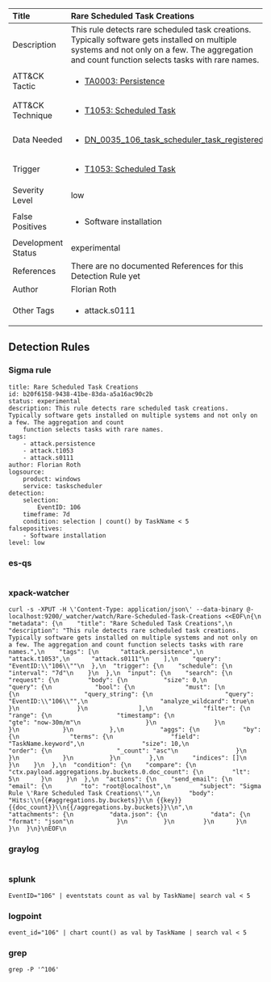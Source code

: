 | Title                | Rare Scheduled Task Creations                                                                                                                                                 |
|:---------------------|:------------------------------------------------------------------------------------------------------------------------------------------------------------|
| Description          | This rule detects rare scheduled task creations. Typically software gets installed on multiple systems and not only on a few. The aggregation and count function selects tasks with rare names.                                                                                                                                           |
| ATT&amp;CK Tactic    |  <ul><li>[TA0003: Persistence](https://attack.mitre.org/tactics/TA0003)</li></ul>  |
| ATT&amp;CK Technique | <ul><li>[T1053: Scheduled Task](https://attack.mitre.org/techniques/T1053)</li></ul>  |
| Data Needed          | <ul><li>[DN_0035_106_task_scheduler_task_registered](../Data_Needed/DN_0035_106_task_scheduler_task_registered.md)</li></ul>  |
| Trigger              | <ul><li>[T1053: Scheduled Task](../Triggers/T1053.md)</li></ul>  |
| Severity Level       | low |
| False Positives      | <ul><li>Software installation</li></ul>  |
| Development Status   | experimental |
| References           |  There are no documented References for this Detection Rule yet  |
| Author               | Florian Roth |
| Other Tags           | <ul><li>attack.s0111</li></ul> | 

## Detection Rules

### Sigma rule

```
title: Rare Scheduled Task Creations
id: b20f6158-9438-41be-83da-a5a16ac90c2b
status: experimental
description: This rule detects rare scheduled task creations. Typically software gets installed on multiple systems and not only on a few. The aggregation and count
    function selects tasks with rare names.
tags:
    - attack.persistence
    - attack.t1053
    - attack.s0111
author: Florian Roth
logsource:
    product: windows
    service: taskscheduler
detection:
    selection:
        EventID: 106
    timeframe: 7d
    condition: selection | count() by TaskName < 5 
falsepositives:
    - Software installation
level: low

```





### es-qs
    
```

```


### xpack-watcher
    
```
curl -s -XPUT -H \'Content-Type: application/json\' --data-binary @- localhost:9200/_watcher/watch/Rare-Scheduled-Task-Creations <<EOF\n{\n  "metadata": {\n    "title": "Rare Scheduled Task Creations",\n    "description": "This rule detects rare scheduled task creations. Typically software gets installed on multiple systems and not only on a few. The aggregation and count function selects tasks with rare names.",\n    "tags": [\n      "attack.persistence",\n      "attack.t1053",\n      "attack.s0111"\n    ],\n    "query": "EventID:\\"106\\""\n  },\n  "trigger": {\n    "schedule": {\n      "interval": "7d"\n    }\n  },\n  "input": {\n    "search": {\n      "request": {\n        "body": {\n          "size": 0,\n          "query": {\n            "bool": {\n              "must": [\n                {\n                  "query_string": {\n                    "query": "EventID:\\"106\\"",\n                    "analyze_wildcard": true\n                  }\n                }\n              ],\n              "filter": {\n                "range": {\n                  "timestamp": {\n                    "gte": "now-30m/m"\n                  }\n                }\n              }\n            }\n          },\n          "aggs": {\n            "by": {\n              "terms": {\n                "field": "TaskName.keyword",\n                "size": 10,\n                "order": {\n                  "_count": "asc"\n                }\n              }\n            }\n          }\n        },\n        "indices": []\n      }\n    }\n  },\n  "condition": {\n    "compare": {\n      "ctx.payload.aggregations.by.buckets.0.doc_count": {\n        "lt": 5\n      }\n    }\n  },\n  "actions": {\n    "send_email": {\n      "email": {\n        "to": "root@localhost",\n        "subject": "Sigma Rule \'Rare Scheduled Task Creations\'",\n        "body": "Hits:\\n{{#aggregations.by.buckets}}\\n {{key}} {{doc_count}}\\n{{/aggregations.by.buckets}}\\n",\n        "attachments": {\n          "data.json": {\n            "data": {\n              "format": "json"\n            }\n          }\n        }\n      }\n    }\n  }\n}\nEOF\n
```


### graylog
    
```

```


### splunk
    
```
EventID="106" | eventstats count as val by TaskName| search val < 5
```


### logpoint
    
```
event_id="106" | chart count() as val by TaskName | search val < 5
```


### grep
    
```
grep -P '^106'
```



